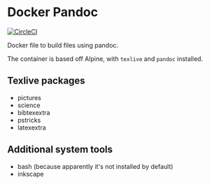 # Docker Pandoc

[![CircleCI](https://circleci.com/gh/RealOrangeOne/docker-pandoc.svg?style=svg)](https://circleci.com/gh/RealOrangeOne/docker-pandoc)

Docker file to build files using pandoc.

The container is based off Alpine, with `texlive` and `pandoc` installed.

## Texlive packages
- pictures
- science
- bibtexextra
- pstricks
- latexextra

## Additional system tools
- bash (because apparently it's not installed by default)
- inkscape
